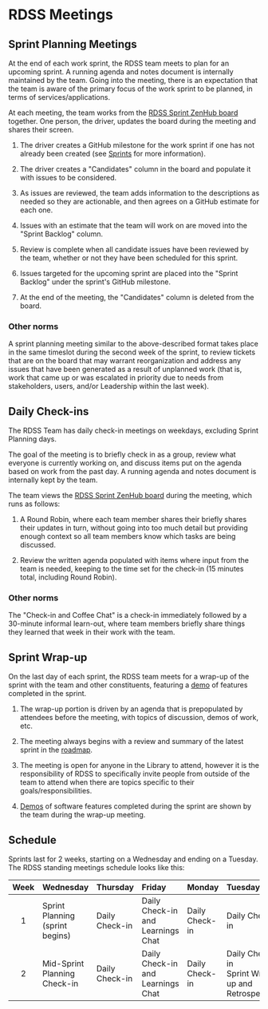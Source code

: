 # RDSS Meetings

## Sprint Planning Meetings

At the end of each work sprint, the RDSS team meets to plan for an upcoming sprint. A running agenda and notes document is internally maintained by the team. Going into the meeting, there is an expectation that the team is aware of the primary focus of the work sprint to be planned, in terms of services/applications.

At each meeting, the team works from the [RDSS Sprint ZenHub board](https://app.zenhub.com/workspaces/rdss-61a4f1a12a399b001730f65a/board) together. One person, the driver, updates the board during the meeting and shares their screen.

1. The driver creates a GitHub milestone for the work sprint if one has not already been created (see [Sprints](sprints.md) for more information).

1. The driver creates a "Candidates" column in the board and populate it with issues to be considered.

1. As issues are reviewed, the team adds information to the descriptions as needed so they are actionable, and then agrees on a GitHub estimate for each one.

1. Issues with an estimate that the team will work on are moved into the "Sprint Backlog" column.

1. Review is complete when all candidate issues have been reviewed by the team, whether or not they have been scheduled for this sprint.

1. Issues targeted for the upcoming sprint are placed into the "Sprint Backlog" under the sprint's GitHub milestone.

1. At the end of the meeting, the "Candidates" column is deleted from the board.

### Other norms

A sprint planning meeting similar to the above-described format takes place in the same timeslot during the second week of the sprint, to review tickets that are on the board that may warrant reorganization and address any issues that have been generated as a result of unplanned work (that is, work that came up or was escalated in priority due to needs from stakeholders, users, and/or Leadership within the last week).

## Daily Check-ins

The RDSS Team has daily check-in meetings on weekdays, excluding Sprint Planning days.

The goal of the meeting is to briefly check in as a group, review what everyone is currently working on, and discuss items put on the agenda based on work from the past day. A running agenda and notes document is internally kept by the team.

The team views the [RDSS Sprint ZenHub board](https://app.zenhub.com/workspaces/rdss-61a4f1a12a399b001730f65a/board) during the meeting, which runs as follows:

1. A Round Robin, where each team member shares their briefly shares their updates in turn, without going into too much detail but providing enough context so all team members know which tasks are being discussed.

1. Review the written agenda populated with items where input from the team is needed, keeping to the time set for the check-in (15 minutes total, including Round Robin).

### Other norms

The "Check-in and Coffee Chat" is a check-in immediately followed by a 30-minute informal learn-out, where team members briefly share things they learned that week in their work with the team.

## Sprint Wrap-up

On the last day of each sprint, the RDSS team meets for a wrap-up of the sprint with the team and other constituents, featuring a [demo](software_demos.md) of features completed in the sprint.

1. The wrap-up portion is driven by an agenda that is prepopulated by attendees before the meeting, with topics of discussion, demos of work, etc.

2. The meeting always begins with a review and summary of the latest sprint in the [roadmap](roadmap.md).

3. The meeting is open for anyone in the Library to attend, however it is the responsibility of RDSS to specifically invite people from outside of the team to attend when there are topics specific to their goals/responsibilities.

4. [Demos](software_demos.md) of software features completed during the sprint are shown by the team during the wrap-up meeting. 

## Schedule

Sprints last for 2 weeks, starting on a Wednesday and ending on a Tuesday. The RDSS standing meetings schedule looks like this:

| Week | Wednesday                           | Thursday       | Friday                            | Monday         | Tuesday                                                  |
| :--: | :---------------------------------- | :------------- | :-------------------------------- | :------------- | :------------------------------------------------------- |
|  1   | Sprint Planning (sprint begins) | Daily Check-in | Daily Check-in and Learnings Chat | Daily Check-in | Daily Check-in                                           |
|  2   | Mid-Sprint Planning Check-in        | Daily Check-in | Daily Check-in and Learnings Chat | Daily Check-in | Daily Check-in<br />Sprint Wrap-up and Retrospective |
